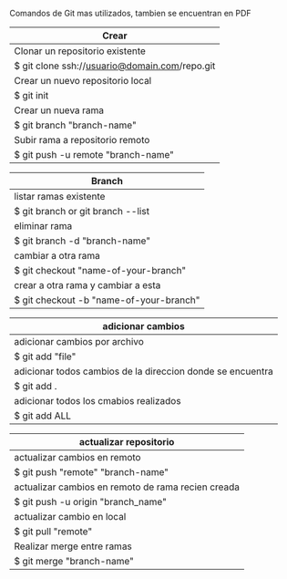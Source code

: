 Comandos de Git mas utilizados, tambien se encuentran en PDF

|Crear|
|-------------|
|Clonar un repositorio existente|
|$ git clone ssh://usuario@domain.com/repo.git |
|Crear un nuevo repositorio local|
|$ git init |
|Crear un nueva rama|
|$ git branch "branch-name" |
|Subir rama a repositorio remoto|
|$ git push -u remote "branch-name" |



|Branch|
|-------------|
|listar ramas existente|
|$ git branch or git branch --list |
|eliminar rama|
|$ git branch -d "branch-name" |
|cambiar a otra rama|
|$ git checkout "name-of-your-branch"|
|crear a otra rama y cambiar a esta|
|$ git checkout -b "name-of-your-branch"|


|adicionar cambios|
|-------------|
|adicionar cambios por archivo|
|$ git add "file" |
|adicionar todos cambios de la direccion donde se encuentra|
|$ git add . |
|adicionar todos los cmabios realizados|
|$ git add ALL |


|actualizar repositorio|
|-------------|
|actualizar cambios en remoto|
|$ git push "remote" "branch-name" |
|actualizar cambios en remoto de rama recien creada|
|$ git push -u origin "branch_name" |
|actualizar cambio en local|
|$ git pull "remote" |
|Realizar merge entre ramas|
|$ git merge "branch-name" |

